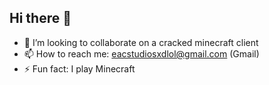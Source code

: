 ## Hi there 👋

<!--
**CharfXD/CharfXD** is a ✨ _special_ ✨ repository because its `README.md` (this file) appears on your GitHub profile.

Here are some ideas to get you started:

- 🔭 I’m currently working on EaglerRaR
- 🌱 I’m currently learning ...
- 👯 I’m looking to collaborate on a cracked minecraft client
- 🤔 I’m looking for help with ...
- 💬 Ask me about ...
- 📫 How to reach me: Discord (CharfXD)
- 😄 Pronouns: ...
- ⚡ Fun fact: I play Minecraft
-->
- 👯 I’m looking to collaborate on a cracked minecraft client
- 📫 How to reach me: eacstudiosxdlol@gmail.com (Gmail)
- ⚡ Fun fact: I play Minecraft
